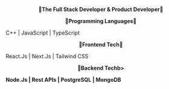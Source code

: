 <p align="center">
    <b>🎇The Full Stack Developer & Product Developer🎇</b>
</p>

<p align="center">
    <b>🎇Programming Languages🎇</b>
    <p> C++ | JavaScript | TypeScript </p>
</p>

<p align="center">
    <b>🎇Frontend Tech🎇</b>
    <p> React.Js | Next.Js | Tailwind CSS </p>
</p>

<p align="center">
    <b>🎇Backend Techb>
    <p> Node.Js | Rest APIs | PostgreSQL | MongoDB </p>
</p>

